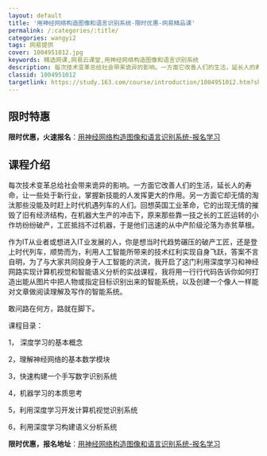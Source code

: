 ```yaml
---
layout: default
title: '用神经网络构造图像和语言识别系统-限时优惠-网易精品课'
permalink: /:categories/:title/
categories: wangyi2
tags: 网易提供
cover: 1004951012.jpg
keywords: 精选网课,网易云课堂,用神经网络构造图像和语言识别系统
description: 每次技术变革总给社会带来诡异的影响。一方面它改善人们的生活，延长人的寿命，让一些处于新行业，掌握新技能的人发挥更大的作用
classid: 1004951012
targetlink: https://study.163.com/course/introduction/1004951012.htm?share=1&shareId=1025206652&utm_campaign=share&utm_medium=iphoneShare&utm_source=&utm_u=1025206652
---
```


## 限时特惠

**限时优惠，火速报名**：[用神经网络构造图像和语言识别系统-报名学习](https://study.163.com/course/introduction/1004951012.htm?share=1&shareId=1025206652&utm_campaign=share&utm_medium=iphoneShare&utm_source=&utm_u=1025206652)

## 课程介绍

每次技术变革总给社会带来诡异的影响。一方面它改善人们的生活，延长人的寿命，让一些处于新行业，掌握新技能的人发挥更大的作用。另一方面它却无情的淘汰那些没能及时赶上时代机遇列车的人们。回想英国工业革命，它的出现无情的摧毁了旧有经济结构，在机器大生产的冲击下，原来那些靠一技之长的工匠运转的小作坊纷纷破产，工匠抵挡不过机器，于是他们迅速的从中产阶级沦落为赤贫草根。



作为IT从业者或想进入IT业发展的人，你是想当时代趋势碾压的破产工匠，还是登上时代列车，顺势而为，利用人工智能所带来的技术红利实现自身飞跃，答案不言自明，为了与大家共同投身于人工智能的洪流，我开启了这门利用深度学习和神经网路实现计算机视觉和智能语义分析的实战课程，我将用一行行代码告诉你如何打造出能从图片中把人物或指定目标识别出来的智能系统，以及创建一个像人一样能对文章做阅读理解及写作的智能系统。



敢问路在何方，路就在脚下。

课程目录：

1， 深度学习的基本概念

2，理解神经网络的基本数学模块

3，快速构建一个手写数字识别系统

4，机器学习的本质思考

5，利用深度学习开发计算机视觉识别系统

6，利用深度学习构建语义分析系统

**限时优惠，报名地址**：[用神经网络构造图像和语言识别系统-报名学习](https://study.163.com/course/introduction/1004951012.htm?share=1&shareId=1025206652&utm_campaign=share&utm_medium=iphoneShare&utm_source=&utm_u=1025206652)

